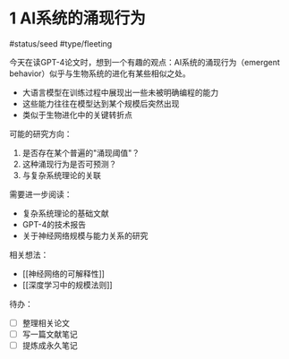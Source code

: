# 1 AI系统的涌现行为

#status/seed #type/fleeting

今天在读GPT-4论文时，想到一个有趣的观点：AI系统的涌现行为（emergent behavior）似乎与生物系统的进化有某些相似之处。

- 大语言模型在训练过程中展现出一些未被明确编程的能力
- 这些能力往往在模型达到某个规模后突然出现
- 类似于生物进化中的关键转折点

可能的研究方向：
1. 是否存在某个普遍的"涌现阈值"？
2. 这种涌现行为是否可预测？
3. 与复杂系统理论的关联

需要进一步阅读：
- 复杂系统理论的基础文献
- GPT-4的技术报告
- 关于神经网络规模与能力关系的研究

相关想法：
- [[神经网络的可解释性]]
- [[深度学习中的规模法则]]

待办：
- [ ] 整理相关论文
- [ ] 写一篇文献笔记
- [ ] 提炼成永久笔记 